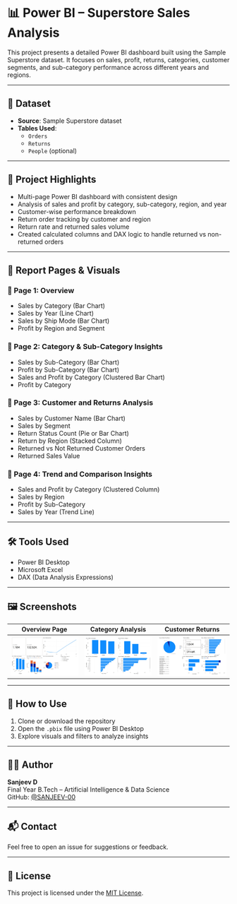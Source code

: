 # 📊 Power BI – Superstore Sales Analysis

This project presents a detailed Power BI dashboard built using the Sample Superstore dataset. It focuses on sales, profit, returns, categories, customer segments, and sub-category performance across different years and regions.

---

## 📁 Dataset

- **Source**: Sample Superstore dataset
- **Tables Used**:
  - `Orders`
  - `Returns`
  - `People` (optional)

---

## 🚀 Project Highlights

- Multi-page Power BI dashboard with consistent design
- Analysis of sales and profit by category, sub-category, region, and year
- Customer-wise performance breakdown
- Return order tracking by customer and region
- Return rate and returned sales volume
- Created calculated columns and DAX logic to handle returned vs non-returned orders

---

## 📄 Report Pages & Visuals

### 🔹 Page 1: Overview
- Sales by Category (Bar Chart)
- Sales by Year (Line Chart)
- Sales by Ship Mode (Bar Chart)
- Profit by Region and Segment

### 🔹 Page 2: Category & Sub-Category Insights
- Sales by Sub-Category (Bar Chart)
- Profit by Sub-Category (Bar Chart)
- Sales and Profit by Category (Clustered Bar Chart)
- Profit by Category

### 🔹 Page 3: Customer and Returns Analysis
- Sales by Customer Name (Bar Chart)
- Sales by Segment
- Return Status Count (Pie or Bar Chart)
- Return by Region (Stacked Column)
- Returned vs Not Returned Customer Orders
- Returned Sales Value

### 🔹 Page 4: Trend and Comparison Insights
- Sales and Profit by Category (Clustered Column)
- Sales by Region
- Profit by Sub-Category
- Sales by Year (Trend Line)

---

## 🛠 Tools Used

- Power BI Desktop
- Microsoft Excel
- DAX (Data Analysis Expressions)

---

## 🖼 Screenshots

| Overview Page | Category Analysis | Customer Returns |
|---------------|-------------------|------------------|
| ![overview](Overview.jpg) | ![category](Category_Analysis.jpg) | ![returns](Customer_Returns.jpg) |

---

## 📂 How to Use

1. Clone or download the repository
2. Open the `.pbix` file using Power BI Desktop
3. Explore visuals and filters to analyze insights

---

## 👨‍🎓 Author

**Sanjeev D**  
Final Year B.Tech – Artificial Intelligence & Data Science  
GitHub: [@SANJEEV-00](https://github.com/SANJEEV-00)

---

## 📬 Contact

Feel free to open an issue for suggestions or feedback.

---

## 📄 License

This project is licensed under the [MIT License](LICENSE).
